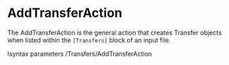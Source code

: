 # AddTransferAction

The AddTransferAction is the general action that creates Transfer objects when listed within
the `[Transfers]` block of an input file.

!syntax parameters /Transfers/AddTransferAction
